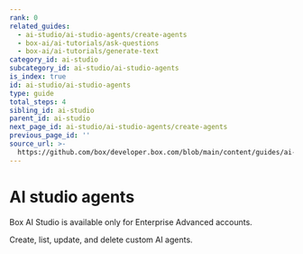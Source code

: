 ```yaml
---
rank: 0
related_guides:
  - ai-studio/ai-studio-agents/create-agents
  - box-ai/ai-tutorials/ask-questions
  - box-ai/ai-tutorials/generate-text
category_id: ai-studio
subcategory_id: ai-studio/ai-studio-agents
is_index: true
id: ai-studio/ai-studio-agents
type: guide
total_steps: 4
sibling_id: ai-studio
parent_id: ai-studio
next_page_id: ai-studio/ai-studio-agents/create-agents
previous_page_id: ''
source_url: >-
  https://github.com/box/developer.box.com/blob/main/content/guides/ai-studio/ai-studio-agents/index.md
---
```

# AI studio agents

<Messsage type='caution'>

Box AI Studio is available only for Enterprise Advanced accounts.

</Message>

Create, list, update, and delete custom AI agents.